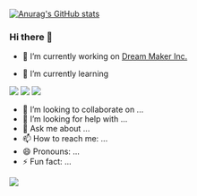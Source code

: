 [![Anurag's GitHub stats](https://github-readme-stats.vercel.app/api?username=wkdgus1164)](https://github.com/wkdgus1164/github-readme-stats)


### Hi there 👋

<!--
**wkdgus1164/wkdgus1164** is a ✨ _special_ ✨ repository because its `README.md` (this file) appears on your GitHub profile.

Here are some ideas to get you started:

-->

- 🔭 I’m currently working on
[Dream Maker Inc.](http://dreamaker.biz)

- 🌱 I’m currently learning
<img src="https://img.shields.io/badge/Amazon AWS-232F3E?style=flat-square&logo=Amazon AWS&logoColor=white"/>
<img src="https://img.shields.io/badge/React-61DAFB?style=flat-square&logo=React&logoColor=white"/>
<img src="https://img.shields.io/badge/NestJS-E0234E?style=flat-square&logo=NestJS&logoColor=white"/>

- 👯 I’m looking to collaborate on ...
- 🤔 I’m looking for help with ...
- 💬 Ask me about ...
- 📫 How to reach me: ...
- 😄 Pronouns: ...
- ⚡ Fun fact: ...


<img src="https://img.shields.io/badge/andy-0158ff?style=flat-square&logo=firebase&logoColor=white"/>
